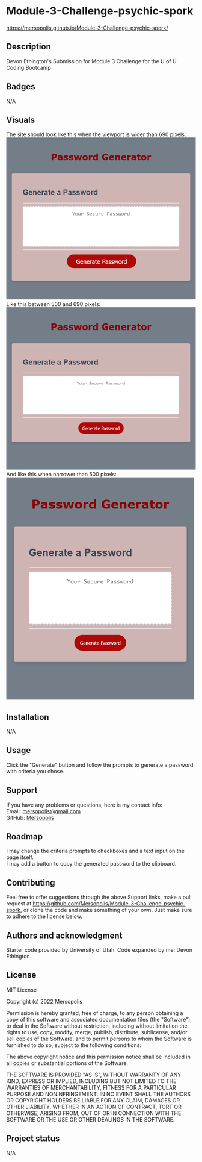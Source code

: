 # Module-3-Challenge-psychic-spork
https://mersopolis.github.io/Module-3-Challenge-psychic-spork/

## Description
Devon Ethington's Submission for Module 3 Challenge for the U of U Coding Bootcamp

## Badges
N/A

## Visuals
The site should look like this when the viewport is wider than 690 pixels:<br/>
![The site at 692p](./assets/images/Password%20Generator%20692p.png)<br/>
Like this between 500 and 690 pixels:<br/>
![The site at 689p](./assets/images/Password%20Generator%20689p.png)<br/>
And like this when narrower than 500 pixels:<br/>
![The site at 500p](./assets/images/Password%20Generator%20500p.png)

## Installation
N/A

## Usage
Click the "Generate" button and follow the prompts to generate a password with criteria you chose.

## Support
If you have any problems or questions, here is my contact info:<br/>
Email: [mersopolis@gmail.com](mailto:mersopolis@gmail.com)<br/>
GitHub: [Mersopolis](https://github.com/Mersopolis)

## Roadmap
I may change the criteria prompts to checkboxes and a text input on the page itself.<br/>
I may add a button to copy the generated password to the clipboard.

## Contributing
Feel free to offer suggestions through the above Support links, make a pull request at https://github.com/Mersopolis/Module-3-Challenge-psychic-spork, or clone the code and make something of your own. Just make sure to adhere to the license below.

## Authors and acknowledgment
Starter code provided by University of Utah.
Code expanded by me: Devon Ethington.

## License
MIT License

Copyright (c) 2022 Mersopolis

Permission is hereby granted, free of charge, to any person obtaining a copy
of this software and associated documentation files (the "Software"), to deal
in the Software without restriction, including without limitation the rights
to use, copy, modify, merge, publish, distribute, sublicense, and/or sell
copies of the Software, and to permit persons to whom the Software is
furnished to do so, subject to the following conditions:

The above copyright notice and this permission notice shall be included in all
copies or substantial portions of the Software.

THE SOFTWARE IS PROVIDED "AS IS", WITHOUT WARRANTY OF ANY KIND, EXPRESS OR
IMPLIED, INCLUDING BUT NOT LIMITED TO THE WARRANTIES OF MERCHANTABILITY,
FITNESS FOR A PARTICULAR PURPOSE AND NONINFRINGEMENT. IN NO EVENT SHALL THE
AUTHORS OR COPYRIGHT HOLDERS BE LIABLE FOR ANY CLAIM, DAMAGES OR OTHER
LIABILITY, WHETHER IN AN ACTION OF CONTRACT, TORT OR OTHERWISE, ARISING FROM,
OUT OF OR IN CONNECTION WITH THE SOFTWARE OR THE USE OR OTHER DEALINGS IN THE
SOFTWARE.

## Project status
N/A
